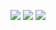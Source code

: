 <p align="center">
  <img src="https://github.com/JamesMcCarthy79/Home-Assistant-Config/blob/master/config/packages/alarm_system/Node-RED-Flow/Alarm%20Flow%20Pics/Alarm_1.png"/>
  <img src="https://github.com/JamesMcCarthy79/Home-Assistant-Config/blob/master/config/packages/alarm_system/Node-RED-Flow/Alarm%20Flow%20Pics/Alarm_2.png"/>
  <img src="https://github.com/JamesMcCarthy79/Home-Assistant-Config/blob/master/config/packages/alarm_system/Node-RED-Flow/Alarm%20Flow%20Pics/Alarm_3.png"/>
</p>
